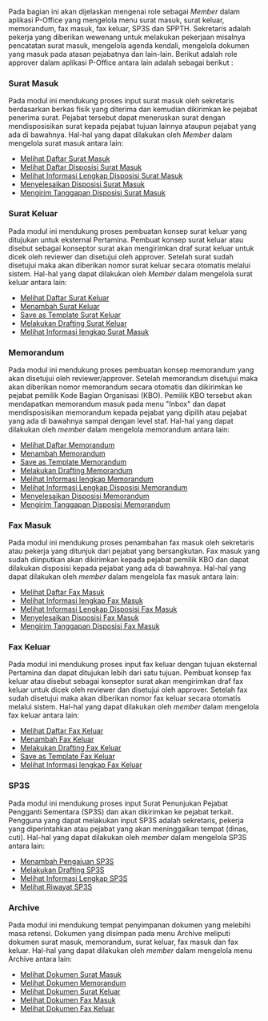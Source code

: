 Pada bagian ini akan dijelaskan mengenai role sebagai *Member* dalam aplikasi P-Office yang mengelola menu surat masuk, surat keluar, memorandum, fax masuk, fax keluar, SP3S dan SPPTH. Sekretaris adalah pekerja yang diberikan wewenang untuk melakukan pekerjaan misalnya pencatatan surat masuk, mengelola agenda kendali, mengelola dokumen yang masuk pada atasan pejabatnya dan lain-lain. 
Berikut adalah role approver dalam aplikasi P-Office antara lain adalah sebagai berikut :

### **Surat Masuk**

Pada modul ini mendukung proses input surat masuk oleh sekretaris berdasarkan berkas fisik yang diterima dan kemudian dikirimkan ke pejabat penerima surat. Pejabat tersebut dapat meneruskan surat dengan mendisposisikan surat kepada pejabat tujuan lainnya ataupun pejabat yang ada di bawahnya.
Hal-hal yang dapat dilakukan oleh *Member* dalam mengelola surat masuk antara lain:

- [Melihat Daftar Surat Masuk](https://docs.poffice.pertamina.com/Categories/f4e57290-e6b5-4f7b-a02b-21d91f81ff0f/member#!/Posts/f4e57290-e6b5-4f7b-a02b-21d91f81ff0f/member-suratmasuk/135d71654b6d43d5b4217cbb69ae74a7)
- [Melihat Daftar Disposisi Surat Masuk](https://docs.poffice.pertamina.com/Categories/f4e57290-e6b5-4f7b-a02b-21d91f81ff0f/member#!/Posts/f4e57290-e6b5-4f7b-a02b-21d91f81ff0f/member-suratmasuk/a3f402d9357841618fcbc2668a78aed1)
- [Melihat Informasi Lengkap Disposisi Surat Masuk](https://docs.poffice.pertamina.com/Categories/f4e57290-e6b5-4f7b-a02b-21d91f81ff0f/member#!/Posts/f4e57290-e6b5-4f7b-a02b-21d91f81ff0f/member-suratmasuk/bbe52f3a684b47fabcf15e4266689600)
- [Menyelesaikan Disposisi Surat Masuk](https://docs.poffice.pertamina.com/Categories/f4e57290-e6b5-4f7b-a02b-21d91f81ff0f/member#!/Posts/f4e57290-e6b5-4f7b-a02b-21d91f81ff0f/member-suratmasuk/1d3f1c9a3ba9406da3302e7133efc3b2)
- [Mengirim Tanggapan Disposisi Surat Masuk](https://docs.poffice.pertamina.com/Categories/f4e57290-e6b5-4f7b-a02b-21d91f81ff0f/member#!/Posts/f4e57290-e6b5-4f7b-a02b-21d91f81ff0f/member-suratmasuk/dfda3361c3e747fba0ba2631438f5621)


### **Surat Keluar**

Pada modul ini mendukung proses pembuatan konsep surat keluar yang ditujukan untuk eksternal Pertamina. Pembuat konsep surat keluar atau disebut sebagai konseptor surat akan mengirimkan draf surat keluar untuk dicek oleh reviewer dan disetujui oleh approver. Setelah surat sudah disetujui maka akan diberikan nomor surat keluar secara otomatis melalui sistem. 
Hal-hal yang dapat dilakukan oleh *Member* dalam mengelola surat keluar antara lain:

- [Melihat Daftar Surat Keluar](https://docs.poffice.pertamina.com/Categories/f4e57290-e6b5-4f7b-a02b-21d91f81ff0f/member#!/Posts/f4e57290-e6b5-4f7b-a02b-21d91f81ff0f/member-suratkeluar/0801281eaff9454caa1a933040e4dcc6)
- [Menambah Surat Keluar](https://docs.poffice.pertamina.com/Categories/f4e57290-e6b5-4f7b-a02b-21d91f81ff0f/member#!/Posts/f4e57290-e6b5-4f7b-a02b-21d91f81ff0f/member-suratkeluar/2f1c0a1783414a228a82a641d0c01a3a)
- [Save as Template Surat Keluar](https://docs.poffice.pertamina.com/Categories/f4e57290-e6b5-4f7b-a02b-21d91f81ff0f/member#!/Posts/f4e57290-e6b5-4f7b-a02b-21d91f81ff0f/member-suratkeluar/5ac4b7eb56ae45e38aeaa752b75c6601)
- [Melakukan Drafting Surat Keluar](https://docs.poffice.pertamina.com/Categories/f4e57290-e6b5-4f7b-a02b-21d91f81ff0f/member#!/Posts/f4e57290-e6b5-4f7b-a02b-21d91f81ff0f/member-suratkeluar/04daded7f22746088e85941b129e5439)
- [Melihat Informasi lengkap Surat Masuk](https://docs.poffice.pertamina.com/Categories/f4e57290-e6b5-4f7b-a02b-21d91f81ff0f/member#!/Posts/f4e57290-e6b5-4f7b-a02b-21d91f81ff0f/member-suratkeluar/2f98ccbea1a94e428cafe492415e2c24)

### **Memorandum**

Pada modul ini mendukung proses pembuatan konsep memorandum yang akan disetujui oleh reviewer/approver. Setelah memorandum disetujui maka akan diberikan nomor memorandum secara otomatis dan dikirimkan ke pejabat pemilik Kode Bagian Organisasi (KBO). Pemilik KBO tersebut akan mendapatkan memorandum masuk pada menu "Inbox" dan dapat mendisposisikan memorandum kepada pejabat yang dipilih atau pejabat yang ada di bawahnya sampai dengan level staf. 
Hal-hal yang dapat dilakukan oleh *member* dalam mengelola memorandum antara lain:

- [Melihat Daftar Memorandum](https://docs.poffice.pertamina.com/Categories/f4e57290-e6b5-4f7b-a02b-21d91f81ff0f/member#!/Posts/f4e57290-e6b5-4f7b-a02b-21d91f81ff0f/member-memorandum/8bd57e3dfab94545a26729db94d1493c)
- [Menambah Memorandum](https://docs.poffice.pertamina.com/Categories/f4e57290-e6b5-4f7b-a02b-21d91f81ff0f/member#!/Posts/f4e57290-e6b5-4f7b-a02b-21d91f81ff0f/member-memorandum/6d820c874edf43eb8b601b03b81b19d1)
- [Save as Template Memorandum](https://docs.poffice.pertamina.com/Categories/f4e57290-e6b5-4f7b-a02b-21d91f81ff0f/member#!/Posts/f4e57290-e6b5-4f7b-a02b-21d91f81ff0f/member-memorandum/f72bebff64bd4474bf49882fadbfadb6)
- [Melakukan Drafting Memorandum](https://docs.poffice.pertamina.com/Categories/f4e57290-e6b5-4f7b-a02b-21d91f81ff0f/member#!/Posts/f4e57290-e6b5-4f7b-a02b-21d91f81ff0f/member-memorandum/15f66816f56f4e6dab4e9ef5ab8242fb)
- [Melihat Informasi lengkap Memorandum](https://docs.poffice.pertamina.com/Categories/f4e57290-e6b5-4f7b-a02b-21d91f81ff0f/member#!/Posts/f4e57290-e6b5-4f7b-a02b-21d91f81ff0f/member-memorandum/4c55c853ff4243d59448f6b69794c745)
- [Melihat Informasi Lengkap Disposisi Memorandum](https://docs.poffice.pertamina.com/Categories/f4e57290-e6b5-4f7b-a02b-21d91f81ff0f/member#!/Posts/f4e57290-e6b5-4f7b-a02b-21d91f81ff0f/member-memorandum/9dd16cf919224f2c969111378ea4732d)
- [Menyelesaikan Disposisi Memorandum](https://docs.poffice.pertamina.com/Categories/f4e57290-e6b5-4f7b-a02b-21d91f81ff0f/member#!/Posts/f4e57290-e6b5-4f7b-a02b-21d91f81ff0f/member-memorandum/e039c4c976724e5ca6c3366f8a6bcb2c)
- [Mengirim Tanggapan Disposisi Memorandum](https://docs.poffice.pertamina.com/Categories/f4e57290-e6b5-4f7b-a02b-21d91f81ff0f/member#!/Posts/f4e57290-e6b5-4f7b-a02b-21d91f81ff0f/member-memorandum/2c1f8b72441c43d9ad6eb48ffb82ca29)

### **Fax Masuk**

Pada modul ini mendukung proses penambahan fax masuk oleh sekretaris atau pekerja yang ditunjuk dari pejabat yang bersangkutan. Fax masuk yang sudah diinputkan akan dikirimkan kepada pejabat pemilik KBO dan dapat dilakukan disposisi kepada pejabat yang ada di bawahnya. 
Hal-hal yang dapat dilakukan oleh *member* dalam mengelola fax masuk antara lain:

- [Melihat Daftar Fax Masuk](https://docs.poffice.pertamina.com/Categories/f4e57290-e6b5-4f7b-a02b-21d91f81ff0f/member#!/Posts/f4e57290-e6b5-4f7b-a02b-21d91f81ff0f/member-FaxMasuk/f1c7f68a0cc44f9087947e42426edff1)
- [Melihat Informasi lengkap Fax Masuk](https://docs.poffice.pertamina.com/Categories/f4e57290-e6b5-4f7b-a02b-21d91f81ff0f/member#!/Posts/f4e57290-e6b5-4f7b-a02b-21d91f81ff0f/member-FaxMasuk/ca29cb08efa74d55b5979f8848d986c6)
- [Melihat Informasi Lengkap Disposisi Fax Masuk](https://docs.poffice.pertamina.com/Categories/f4e57290-e6b5-4f7b-a02b-21d91f81ff0f/member#!/Posts/f4e57290-e6b5-4f7b-a02b-21d91f81ff0f/member-FaxMasuk/b94057c51dbe43dc812ec7ee095f8f6a)
- [Menyelesaikan Disposisi Fax Masuk](https://docs.poffice.pertamina.com/Categories/f4e57290-e6b5-4f7b-a02b-21d91f81ff0f/member#!/Posts/f4e57290-e6b5-4f7b-a02b-21d91f81ff0f/member-FaxMasuk/58f816ad44ec493aaadc7dd7f72fc6be)
- [Mengirim Tanggapan Disposisi Fax Masuk](https://docs.poffice.pertamina.com/Categories/f4e57290-e6b5-4f7b-a02b-21d91f81ff0f/member#!/Posts/f4e57290-e6b5-4f7b-a02b-21d91f81ff0f/member-FaxMasuk/e4a5b32e72fc4637a92431f1876298c9)


### **Fax Keluar**

Pada modul ini mendukung proses input fax keluar dengan tujuan eksternal Pertamina dan dapat ditujukan lebih dari satu tujuan. Pembuat konsep fax keluar atau disebut sebagai konseptor surat akan mengirimkan draf fax keluar untuk dicek oleh reviewer dan disetujui oleh approver. Setelah fax sudah disetujui maka akan diberikan nomor fax keluar secara otomatis melalui sistem.
Hal-hal yang dapat dilakukan oleh *member* dalam mengelola fax keluar antara lain:

- [Melihat Daftar Fax Keluar](https://docs.poffice.pertamina.com/Categories/f4e57290-e6b5-4f7b-a02b-21d91f81ff0f/member#!/Posts/f4e57290-e6b5-4f7b-a02b-21d91f81ff0f/member-faxkeluar/70b769e071174d1581a600f89d814055)
- [Menambah Fax Keluar](https://docs.poffice.pertamina.com/Categories/f4e57290-e6b5-4f7b-a02b-21d91f81ff0f/member#!/Posts/f4e57290-e6b5-4f7b-a02b-21d91f81ff0f/member-faxkeluar/3d22697a6fc44bcebd8f08d7f0147c20)
- [Melakukan Drafting Fax Keluar](https://docs.poffice.pertamina.com/Categories/f4e57290-e6b5-4f7b-a02b-21d91f81ff0f/member#!/Posts/f4e57290-e6b5-4f7b-a02b-21d91f81ff0f/member-faxkeluar/6dd0ec4e4c4d49b08b39bc51788a077c)
- [Save as Template Fax Keluar](https://docs.poffice.pertamina.com/Categories/f4e57290-e6b5-4f7b-a02b-21d91f81ff0f/member#!/Posts/f4e57290-e6b5-4f7b-a02b-21d91f81ff0f/member-faxkeluar/6dd0ec4e4c4d49b08b39bc51788a077c)
- [Melihat Informasi lengkap Fax Keluar](https://docs.poffice.pertamina.com/Categories/f4e57290-e6b5-4f7b-a02b-21d91f81ff0f/member#!/Posts/f4e57290-e6b5-4f7b-a02b-21d91f81ff0f/member-faxkeluar/1356ea344a2540498905638459a14733)


### **SP3S**

Pada modul ini mendukung proses input Surat Penunjukan Pejabat Pengganti Sementara (SP3S) dan akan dikirimkan ke pejabat terkait. Pengguna yang dapat melakukan input SP3S adalah sekretaris, pekerja yang diperintahkan atau pejabat yang akan meninggalkan tempat (dinas, cuti). 
Hal-hal yang dapat dilakukan oleh *member* dalam mengelola SP3S antara lain:

- [Menambah Pengajuan SP3S](https://docs.poffice.pertamina.com/Categories/f4e57290-e6b5-4f7b-a02b-21d91f81ff0f/member#!/Posts/f4e57290-e6b5-4f7b-a02b-21d91f81ff0f/member-SP3S/a2b370de538d4edeb59f3c4656305b40)
- [Melakukan Drafting SP3S](https://docs.poffice.pertamina.com/Categories/f4e57290-e6b5-4f7b-a02b-21d91f81ff0f/member#!/Posts/f4e57290-e6b5-4f7b-a02b-21d91f81ff0f/member-SP3S/8b2ec1677d5242e697694f9cb034c7d6)
- [Melihat Informasi Lengkap SP3S](https://docs.poffice.pertamina.com/Categories/f4e57290-e6b5-4f7b-a02b-21d91f81ff0f/member#!/Posts/f4e57290-e6b5-4f7b-a02b-21d91f81ff0f/member-SP3S/c78952b9bfaa434bac01eae68e76cf76)
- [Melihat Riwayat SP3S](https://docs.poffice.pertamina.com/Categories/f4e57290-e6b5-4f7b-a02b-21d91f81ff0f/member#!/Posts/f4e57290-e6b5-4f7b-a02b-21d91f81ff0f/member-SP3S/5eca85b9c1cc469b8448e71ef13a597a)


### **Archive**

Pada modul ini mendukung tempat penyimpanan dokumen yang melebihi masa retensi. Dokumen yang disimpan pada menu Archive meliputi dokumen surat masuk, memorandum, surat keluar, fax masuk dan fax keluar.
Hal-hal yang dapat dilakukan oleh *member* dalam mengelola menu Archive antara lain:

- [Melihat Dokumen Surat Masuk](https://docs.poffice.pertamina.com/Categories/f4e57290-e6b5-4f7b-a02b-21d91f81ff0f/member#!/Posts/f4e57290-e6b5-4f7b-a02b-21d91f81ff0f/member-archive/d1bf8320f9ec490b94369ef6d73277f1)
- [Melihat Dokumen Memorandum](https://docs.poffice.pertamina.com/Categories/f4e57290-e6b5-4f7b-a02b-21d91f81ff0f/member#!/Posts/f4e57290-e6b5-4f7b-a02b-21d91f81ff0f/member-archive/be653add1a5a4909a6ed897e3516222d)
- [Melihat Dokumen Surat Keluar](https://docs.poffice.pertamina.com/Categories/f4e57290-e6b5-4f7b-a02b-21d91f81ff0f/member#!/Posts/f4e57290-e6b5-4f7b-a02b-21d91f81ff0f/member-archive/6e15b8fe567041e98bda7c07a85d5d59)
- [Melihat Dokumen Fax Masuk](https://docs.poffice.pertamina.com/Categories/f4e57290-e6b5-4f7b-a02b-21d91f81ff0f/member#!/Posts/f4e57290-e6b5-4f7b-a02b-21d91f81ff0f/member-archive/021e9394a7704906acf5227c0b537d69)
- [Melihat Dokumen Fax Keluar](https://docs.poffice.pertamina.com/Categories/f4e57290-e6b5-4f7b-a02b-21d91f81ff0f/member#!/Posts/f4e57290-e6b5-4f7b-a02b-21d91f81ff0f/member-archive/1ae93b912d764e0c8979efa397f04e82)